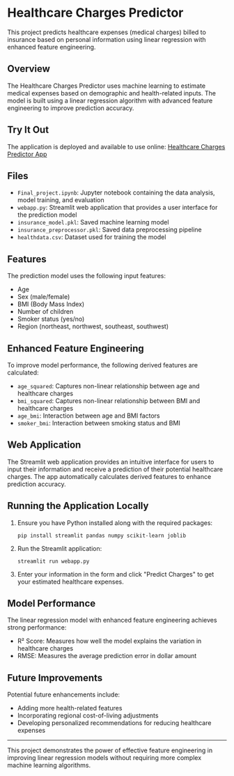 # Healthcare Charges Predictor

This project predicts healthcare expenses (medical charges) billed to insurance based on personal information using linear regression with enhanced feature engineering.

## Overview

The Healthcare Charges Predictor uses machine learning to estimate medical expenses based on demographic and health-related inputs. The model is built using a linear regression algorithm with advanced feature engineering to improve prediction accuracy.

## Try It Out

The application is deployed and available to use online: [Healthcare Charges Predictor App](https://heathcare-cost-prediction.streamlit.app/)

## Files

- `Final_project.ipynb`: Jupyter notebook containing the data analysis, model training, and evaluation 
- `webapp.py`: Streamlit web application that provides a user interface for the prediction model
- `insurance_model.pkl`: Saved machine learning model
- `insurance_preprocessor.pkl`: Saved data preprocessing pipeline
- `healthdata.csv`: Dataset used for training the model

## Features

The prediction model uses the following input features:
- Age
- Sex (male/female)
- BMI (Body Mass Index)
- Number of children
- Smoker status (yes/no)
- Region (northeast, northwest, southeast, southwest)

## Enhanced Feature Engineering

To improve model performance, the following derived features are calculated:
- `age_squared`: Captures non-linear relationship between age and healthcare charges
- `bmi_squared`: Captures non-linear relationship between BMI and healthcare charges
- `age_bmi`: Interaction between age and BMI factors
- `smoker_bmi`: Interaction between smoking status and BMI

## Web Application

The Streamlit web application provides an intuitive interface for users to input their information and receive a prediction of their potential healthcare charges. The app automatically calculates derived features to enhance prediction accuracy.

## Running the Application Locally

1. Ensure you have Python installed along with the required packages:
   ```
   pip install streamlit pandas numpy scikit-learn joblib
   ```

2. Run the Streamlit application:
   ```
   streamlit run webapp.py
   ```

3. Enter your information in the form and click "Predict Charges" to get your estimated healthcare expenses.

## Model Performance

The linear regression model with enhanced feature engineering achieves strong performance:
- R² Score: Measures how well the model explains the variation in healthcare charges
- RMSE: Measures the average prediction error in dollar amount

## Future Improvements

Potential future enhancements include:
- Adding more health-related features
- Incorporating regional cost-of-living adjustments
- Developing personalized recommendations for reducing healthcare expenses

---

This project demonstrates the power of effective feature engineering in improving linear regression models without requiring more complex machine learning algorithms. 